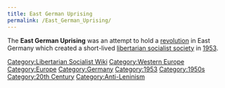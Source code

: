 ```yaml
---
title: East German Uprising
permalink: /East_German_Uprising/
---
```


The **East German Uprising** was an attempt to hold a
[revolution](List_of_Libertarian_Socialist_Revolutions.md "wikilink") in
East Germany which created a short-lived [libertarian socialist
society](List_of_Libertarian_Socialist_Societies.md "wikilink") in
[1953](Timeline_of_Libertarian_Socialism_in_Western_Europe.md "wikilink").

[Category:Libertarian Socialist
Wiki](Category:Libertarian_Socialist_Wiki.md "wikilink") [Category:Western
Europe](Category:Western_Europe.md "wikilink")
[Category:Europe](Category:Europe.md "wikilink")
[Category:Germany](Category:Germany.md "wikilink")
[Category:1953](Category:1953.md "wikilink")
[Category:1950s](Category:1950s.md "wikilink") [Category:20th
Century](Category:20th_Century.md "wikilink")
[Category:Anti-Leninism](Category:Anti-Leninism.md "wikilink")